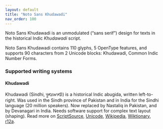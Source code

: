 ```yaml
---
layout: default
title: "Noto Sans Khudawadi"
nav_order: 100
---
```

Noto Sans Khudawadi is an unmodulated (“sans serif”) design for texts in the historical Indic _Khudawadi_ script. 

Noto Sans Khudawadi contains 110 glyphs, 5 OpenType features, and supports 90 characters from 2 Unicode blocks: Khudawadi, Common Indic Number Forms.


### Supported writing systems


#### Khudawadi

Khudawadi (Sindhi, <span class='autonym'>𑊻𑋩𑋣𑋏𑋠𑋔𑋠𑋏𑋢</span>) is a historical Indic abugida, written left-to-right. Was used in the Sindh province of Pakistan and in India for the Sindhi language (20 million speakers). Now replaced by Nastaliq in Pakistan, and by Devanagari in India. Needs software support for complex text layout (shaping). Read more on [ScriptSource](https://scriptsource.org/scr/Sind), [Unicode](https://www.unicode.org/versions/Unicode13.0.0/ch15.pdf#G80879), [Wikipedia](https://en.wikipedia.org/wiki/ISO_15924:Sind), [Wiktionary](https://en.wiktionary.org/wiki/Category:Khudawadi_script), [r12a](https://r12a.github.io/scripts/links?iso=Sind).

